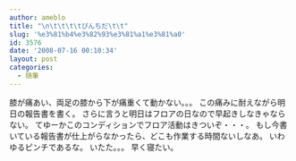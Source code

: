 ```yaml
---
author: ameblo
title: "\n\t\t\t\tぴんちだ\t\t"
slug: '%e3%81%b4%e3%82%93%e3%81%a1%e3%81%a0'
id: 3576
date: '2008-07-16 00:10:34'
layout: post
categories:
  - 随筆
---
```


膝が痛あい、両足の膝から下が痛重くて動かない。。。 この痛みに耐えながら明日の報告書を書く。 さらに言うと明日はフロアの日なので早起きしなきゃならない。 てゆーかこのコンディションでフロア活動はきついぞ・・・。 もし今書いている報告書が仕上がらなかったら、どこも作業する時間ないしなあ。 いわゆるピンチであるな。 いたた。。。 早く寝たい。